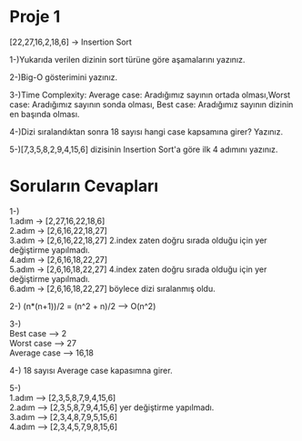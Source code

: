 # Proje 1
[22,27,16,2,18,6] -> Insertion Sort

1-)Yukarıda verilen dizinin sort türüne göre aşamalarını yazınız.

2-)Big-O gösterimini yazınız.

3-)Time Complexity: Average case: Aradığımız sayının ortada olması,Worst case: Aradığımız sayının sonda olması, Best case: Aradığımız sayının dizinin en başında olması.

4-)Dizi sıralandıktan sonra 18 sayısı hangi case kapsamına girer? Yazınız.

5-)[7,3,5,8,2,9,4,15,6] dizisinin Insertion Sort'a göre ilk 4 adımını yazınız.

 # Soruların Cevapları
 1-)  
 1.adım -> [2,27,16,22,18,6]  
 2.adım -> [2,6,16,22,18,27]  
 3.adım -> [2,6,16,22,18,27] 2.index zaten doğru sırada olduğu için yer değiştirme yapılmadı.  
 4.adım -> [2,6,16,18,22,27]  
 5.adım -> [2,6,16,18,22,27] 4.index zaten doğru sırada olduğu için yer değiştirme yapılmadı.  
 6.adım -> [2,6,16,18,22,27] böylece dizi sıralanmış oldu.  
 
 2-) (n*(n+1))/2 = (n^2 + n)/2 --> O(n^2)  
 
 3-)  
 Best case --> 2  
 Worst case --> 27  
 Average case --> 16,18  
 
 4-) 18 sayısı Average case kapasımna girer.  
 
 5-)  
 1.adım --> [2,3,5,8,7,9,4,15,6]  
 2.adım --> [2,3,5,8,7,9,4,15,6] yer değiştirme yapılmadı.  
 3.adım --> [2,3,4,8,7,9,5,15,6]  
 4.adım --> [2,3,4,5,7,9,8,15,6]  
 
